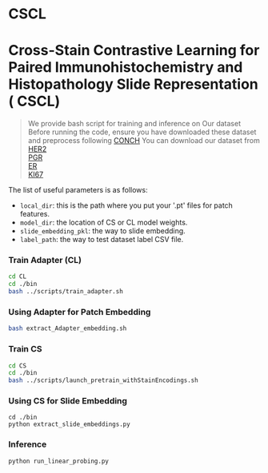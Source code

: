 # CSCL

# Cross-Stain Contrastive Learning for Paired Immunohistochemistry and Histopathology Slide Representation ( CSCL)
> We provide bash script for training and inference on Our dataset
> Before running the code, ensure you have downloaded these dataset and preprocess following [CONCH](https://github.com/mahmoodlab/CONCH)
> You can download our dataset from
> [HER2](https://huggingface.co/datasets/Anonymous192234/HER2)    
> [PGR](https://huggingface.co/datasets/Anonymous192234/PGR)    
> [ER](https://huggingface.co/datasets/Anonymous192234/ER)    
> [KI67](https://huggingface.co/datasets/Anonymous192234/KI67)    

The list of useful parameters is as follows:
* `local_dir`: this is the path where you put your '.pt' files for patch features.
* `model_dir`: the location of CS or CL model weights.
* `slide_embedding_pkl`: the way to slide embedding.
* `label_path`: the way to test dataset label CSV file.

### Train Adapter (CL)
```bash
cd CL
cd ./bin
bash ../scripts/train_adapter.sh
```
### Using Adapter for Patch Embedding
```bash
bash extract_Adapter_embedding.sh
```

### Train CS
```bash
cd CS
cd ./bin
bash ../scripts/launch_pretrain_withStainEncodings.sh
```

### Using CS for Slide Embedding
```
cd ./bin
python extract_slide_embeddings.py
```

### Inference
```
python run_linear_probing.py
```
